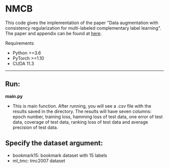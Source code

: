 # NMCB

This code gives the implementation  of the paper "Data augmentation with consistency regularization for multi-labeled complementary label learning". The paper and appendix can be found at [here](https://gaoyi439.github.io/papers/).

 Requirements
- Python >=3.6
- PyTorch >=1.10
- CUDA 11.3

---
## Run:
**main.py**
- This is main function. After running, you will see a .csv file with the results saved in the directory.
The results will have seven columns: epoch number, training loss, hamming loss of test data, one error of test data,
coverage of test data, ranking loss of test data and average precision of test data.

## Specify the dataset argument:
- bookmark15: bookmark dataset with 15 labels
- ml_tmc: tmc2007 dataset
